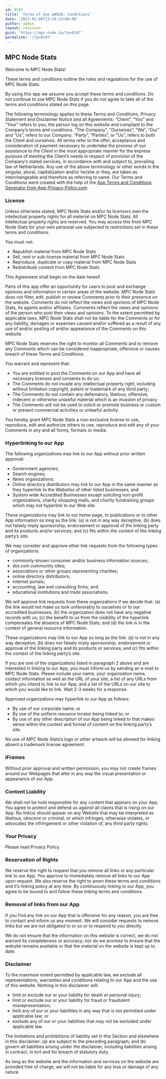 ```yaml
---
id: 8197
title: 'Terms of Use &#038; Conditions'
date: '2023-01-08T13:34:23+00:00'
author: admin
layout: revision
guid: 'https://mpc-node.io/?p=8197'
permalink: '/?p=8197'
---
```


## **MPC Node Stats**

Welcome to MPC Node Stats!

These terms and conditions outline the rules and regulations for the use of MPC Node Stats.

By using this app we assume you accept these terms and conditions. Do not continue to use MPC Node Stats if you do not agree to take all of the terms and conditions stated on this page.

The following terminology applies to these Terms and Conditions, Privacy Statement and Disclaimer Notice and all Agreements: “Client”, “You” and “Your” refers to you, the person log on this website and compliant to the Company’s terms and conditions. “The Company”, “Ourselves”, “We”, “Our” and “Us”, refers to our Company. “Party”, “Parties”, or “Us”, refers to both the Client and ourselves. All terms refer to the offer, acceptance and consideration of payment necessary to undertake the process of our assistance to the Client in the most appropriate manner for the express purpose of meeting the Client’s needs in respect of provision of the Company’s stated services, in accordance with and subject to, prevailing law of Netherlands. Any use of the above terminology or other words in the singular, plural, capitalization and/or he/she or they, are taken as interchangeable and therefore as referring to same. Our Terms and Conditions were created with the help of the [App Terms and Conditions Generator from App-Privacy-Policy.com](https://www.app-privacy-policy.com/app-terms-conditions-generator/)

### **License**

Unless otherwise stated, MPC Node Stats and/or its licensors own the intellectual property rights for all material on MPC Node Stats. All intellectual property rights are reserved. You may access this from MPC Node Stats for your own personal use subjected to restrictions set in these terms and conditions.

You must not:

- Republish material from MPC Node Stats
- Sell, rent or sub-license material from MPC Node Stats
- Reproduce, duplicate or copy material from MPC Node Stats
- Redistribute content from MPC Node Stats

This Agreement shall begin on the date hereof.

Parts of this app offer an opportunity for users to post and exchange opinions and information in certain areas of the website. MPC Node Stats does not filter, edit, publish or review Comments prior to their presence on the website. Comments do not reflect the views and opinions of MPC Node Stats, its agents and/or affiliates. Comments reflect the views and opinions of the person who post their views and opinions. To the extent permitted by applicable laws, MPC Node Stats shall not be liable for the Comments or for any liability, damages or expenses caused and/or suffered as a result of any use of and/or posting of and/or appearance of the Comments on this website.

MPC Node Stats reserves the right to monitor all Comments and to remove any Comments which can be considered inappropriate, offensive or causes breach of these Terms and Conditions.

You warrant and represent that:

- You are entitled to post the Comments on our App and have all necessary licenses and consents to do so;
- The Comments do not invade any intellectual property right, including without limitation copyright, patent or trademark of any third party;
- The Comments do not contain any defamatory, libelous, offensive, indecent or otherwise unlawful material which is an invasion of privacy
- The Comments will not be used to solicit or promote business or custom or present commercial activities or unlawful activity.

You hereby grant MPC Node Stats a non-exclusive license to use, reproduce, edit and authorize others to use, reproduce and edit any of your Comments in any and all forms, formats or media.

### **Hyperlinking to our App**

The following organizations may link to our App without prior written approval:

- Government agencies;
- Search engines;
- News organizations;
- Online directory distributors may link to our App in the same manner as they hyperlink to the Websites of other listed businesses; and
- System wide Accredited Businesses except soliciting non-profit organizations, charity shopping malls, and charity fundraising groups which may not hyperlink to our Web site.

These organizations may link to our home page, to publications or to other App information so long as the link: (a) is not in any way deceptive; (b) does not falsely imply sponsorship, endorsement or approval of the linking party and its products and/or services; and (c) fits within the context of the linking party’s site.

We may consider and approve other link requests from the following types of organizations:

- commonly-known consumer and/or business information sources;
- dot.com community sites;
- associations or other groups representing charities;
- online directory distributors;
- internet portals;
- accounting, law and consulting firms; and
- educational institutions and trade associations.

We will approve link requests from these organizations if we decide that: (a) the link would not make us look unfavorably to ourselves or to our accredited businesses; (b) the organization does not have any negative records with us; (c) the benefit to us from the visibility of the hyperlink compensates the absence of MPC Node Stats; and (d) the link is in the context of general resource information.

These organizations may link to our App so long as the link: (a) is not in any way deceptive; (b) does not falsely imply sponsorship, endorsement or approval of the linking party and its products or services; and (c) fits within the context of the linking party’s site.

If you are one of the organizations listed in paragraph 2 above and are interested in linking to our App, you must inform us by sending an e-mail to MPC Node Stats. Please include your name, your organization name, contact information as well as the URL of your site, a list of any URLs from which you intend to link to our App, and a list of the URLs on our site to which you would like to link. Wait 2-3 weeks for a response.

Approved organizations may hyperlink to our App as follows:

- By use of our corporate name; or
- By use of the uniform resource locator being linked to; or
- By use of any other description of our App being linked to that makes sense within the context and format of content on the linking party’s site.

No use of MPC Node Stats’s logo or other artwork will be allowed for linking absent a trademark license agreement.

### **iFrames**

Without prior approval and written permission, you may not create frames around our Webpages that alter in any way the visual presentation or appearance of our App.

### **Content Liability**

We shall not be hold responsible for any content that appears on your App. You agree to protect and defend us against all claims that is rising on our App. No link(s) should appear on any Website that may be interpreted as libelous, obscene or criminal, or which infringes, otherwise violates, or advocates the infringement or other violation of, any third party rights.

### **Your Privacy**

Please read Privacy Policy.

### **Reservation of Rights**

We reserve the right to request that you remove all links or any particular link to our App. You approve to immediately remove all links to our App upon request. We also reserve the right to amen these terms and conditions and it’s linking policy at any time. By continuously linking to our App, you agree to be bound to and follow these linking terms and conditions.

### **Removal of links from our App**

If you find any link on our App that is offensive for any reason, you are free to contact and inform us any moment. We will consider requests to remove links but we are not obligated to or so or to respond to you directly.

We do not ensure that the information on this website is correct, we do not warrant its completeness or accuracy; nor do we promise to ensure that the website remains available or that the material on the website is kept up to date.

### **Disclaimer**

To the maximum extent permitted by applicable law, we exclude all representations, warranties and conditions relating to our App and the use of this website. Nothing in this disclaimer will:

- limit or exclude our or your liability for death or personal injury;
- limit or exclude our or your liability for fraud or fraudulent misrepresentation;
- limit any of our or your liabilities in any way that is not permitted under applicable law; or
- exclude any of our or your liabilities that may not be excluded under applicable law.

The limitations and prohibitions of liability set in this Section and elsewhere in this disclaimer: (a) are subject to the preceding paragraph; and (b) govern all liabilities arising under the disclaimer, including liabilities arising in contract, in tort and for breach of statutory duty.

As long as the website and the information and services on the website are provided free of charge, we will not be liable for any loss or damage of any nature.